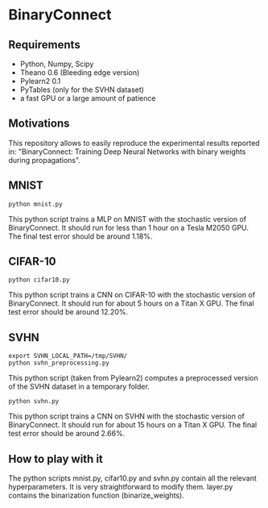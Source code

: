 # BinaryConnect

## Requirements

* Python, Numpy, Scipy
* Theano 0.6 (Bleeding edge version)
* Pylearn2 0.1
* PyTables (only for the SVHN dataset)
* a fast GPU or a large amount of patience

## Motivations

This repository allows to easily reproduce the experimental results reported in:
"BinaryConnect: Training Deep Neural Networks with binary weights during propagations".

## MNIST

    python mnist.py
    
This python script trains a MLP on MNIST with the stochastic version of BinaryConnect.
It should run for less than 1 hour on a Tesla M2050 GPU.
The final test error should be around 1.18%.

## CIFAR-10

    python cifar10.py
    
This python script trains a CNN on CIFAR-10 with the stochastic version of BinaryConnect.
It should run for about 5 hours on a Titan X GPU.
The final test error should be around 12.20%.

## SVHN
    
    export SVHN_LOCAL_PATH=/tmp/SVHN/
    python svhn_preprocessing.py
    
This python script (taken from Pylearn2) computes a preprocessed version of the SVHN dataset in a temporary folder.

    python svhn.py
    
This python script trains a CNN on SVHN with the stochastic version of BinaryConnect.
It should run for about 15 hours on a Titan X GPU.
The final test error should be around 2.66%.

## How to play with it

The python scripts mnist.py, cifar10.py and svhn.py contain all the relevant hyperparameters.
It is very straightforward to modify them.
layer.py contains the binarization function (binarize_weights).
